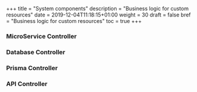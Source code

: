 +++
title = "System components"
description = "Business logic for custom resources"
date = 2019-12-04T11:18:15+01:00
weight = 30
draft = false
bref = "Business logic for custom resources"
toc = true
+++

### MicroService Controller

### Database Controller

### Prisma Controller

### API Controller
